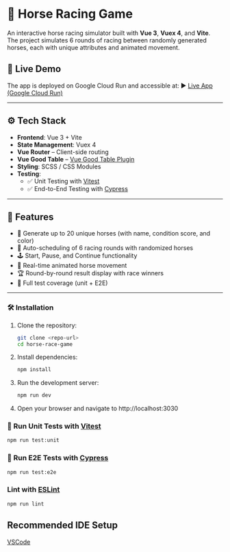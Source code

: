 # 🐎 Horse Racing Game

An interactive horse racing simulator built with **Vue 3**, **Vuex 4**, and **Vite**.  
The project simulates 6 rounds of racing between randomly generated horses, each with unique attributes and animated movement.

## 🚀 Live Demo

The app is deployed on Google Cloud Run and accessible at:
▶️ [Live App (Google Cloud Run)](https://horse-race-panel-82874565963.europe-west1.run.app/)

---

## ⚙️ Tech Stack

- **Frontend**: Vue 3 + Vite
- **State Management**: Vuex 4
- **Vue Router** – Client-side routing
- **Vue Good Table** – [Vue Good Table Plugin](https://www.npmjs.com/package/vue-good-table)
- **Styling**: SCSS / CSS Modules
- **Testing**:
  - ✅ Unit Testing with [Vitest](https://vitest.dev)
  - ✅ End-to-End Testing with [Cypress](https://www.cypress.io)

---

## 🧩 Features

- 🐎 Generate up to 20 unique horses (with name, condition score, and color)
- 🏁 Auto-scheduling of 6 racing rounds with randomized horses
- 🕹️ Start, Pause, and Continue functionality
- 🎥 Real-time animated horse movement
- 🏆 Round-by-round result display with race winners
- 🧪 Full test coverage (unit + E2E)

---

### 🛠 Installation

1. Clone the repository:

   ```bash
   git clone <repo-url>
   cd horse-race-game
   ```

2. Install dependencies:

   ```bash
   npm install
   ```

3. Run the development server:

   ```bash
   npm run dev
   ```

4. Open your browser and navigate to http://localhost:3030

### 🧪 Run Unit Tests with [Vitest](https://vitest.dev/)

```sh
npm run test:unit
```

### 🧪 Run E2E Tests with [Cypress](https://www.cypress.io/)

```sh
npm run test:e2e
```

### Lint with [ESLint](https://eslint.org/)

```sh
npm run lint
```

## Recommended IDE Setup

[VSCode](https://code.visualstudio.com/)
